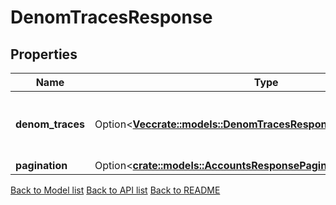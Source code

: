 # DenomTracesResponse

## Properties

Name | Type | Description | Notes
------------ | ------------- | ------------- | -------------
**denom_traces** | Option<[**Vec<crate::models::DenomTracesResponseDenomTracesInner>**](DenomTraces_response_denom_traces_inner.md)> | denom_traces returns all denominations trace information. | [optional]
**pagination** | Option<[**crate::models::AccountsResponsePagination**](Accounts_response_pagination.md)> |  | [optional]

[Back to Model list](../README.md#documentation-for-models) [Back to API list](../README.md#documentation-for-api-endpoints) [Back to README](../README.md)


